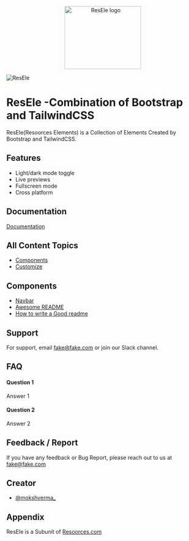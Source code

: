 <p align="center">
  <a href="#">
    <img src="https://user-images.githubusercontent.com/72500226/139571032-d1469bab-f475-4a03-88d2-c80464e06101.png" alt="ResEle logo" width="200" height="165">
  </a>
</p>


![ResEle](https://user-images.githubusercontent.com/72500226/139571032-d1469bab-f475-4a03-88d2-c80464e06101.png)


# ResEle -Combination of Bootstrap and TailwindCSS

ResEle(Resoorces Elements) is a Collection of Elements Created by Bootstrap and TailwindCSS. 

## Features

- Light/dark mode toggle
- Live previews
- Fullscreen mode
- Cross platform


## Documentation

[Documentation](https://linktodocumentation)



## All Content Topics

 - [Components](https://github.com/mokshverma-dev/ResEle-Bootstrap-and-Tailwind-CSS/blob/main/README.md#components)
 - [Customize](https://github.com/matiassingers/awesome-readme)



## Components

 - [Navbar](https://awesomeopensource.com/project/elangosundar/awesome-README-templates)
 - [Awesome README](https://github.com/matiassingers/awesome-readme)
 - [How to write a Good readme](https://bulldogjob.com/news/449-how-to-write-a-good-readme-for-your-github-project)


## Support

For support, email fake@fake.com or join our Slack channel.


## FAQ

#### Question 1

Answer 1

#### Question 2

Answer 2


## Feedback / Report

If you have any feedback or Bug Report, please reach out to us at fake@fake.com


## Creator

- [@mokshverma_](https://www.twitter.com/mokshverma_)


## Appendix

ResEle is a Subunit of [Resoorces.com](https://www.resoorces.com/)

